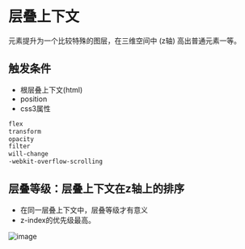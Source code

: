 # 层叠上下文
元素提升为一个比较特殊的图层，在三维空间中 (z轴) 高出普通元素一等。

## 触发条件
* 根层叠上下文(html)
* position
* css3属性
```css
flex
transform
opacity
filter
will-change
-webkit-overflow-scrolling
```
## 层叠等级：层叠上下文在z轴上的排序
* 在同一层叠上下文中，层叠等级才有意义 
* z-index的优先级最高。

![image](https://user-gold-cdn.xitu.io/2019/2/14/168e9d9f3a1d368b?imageView2/0/w/1280/h/960/format/webp/ignore-error/1)